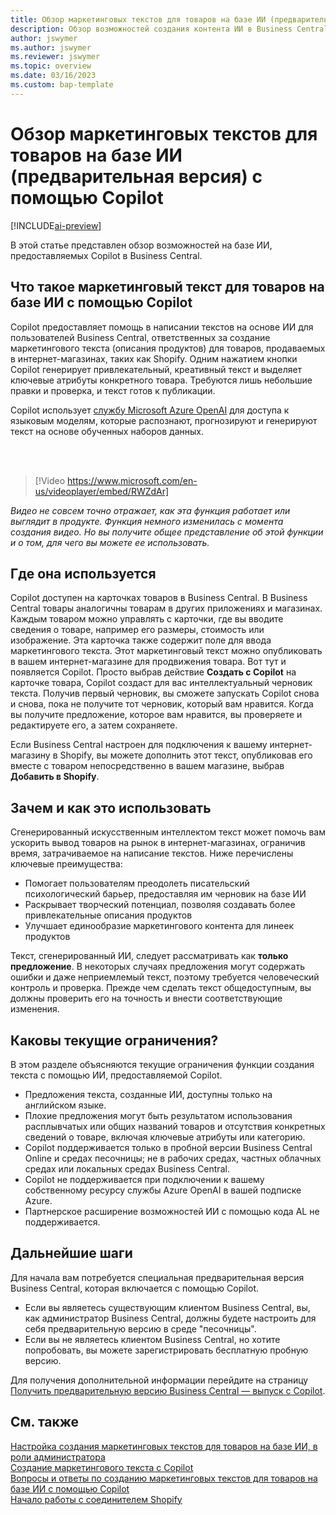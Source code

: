 ```yaml
---
title: Обзор маркетинговых текстов для товаров на базе ИИ (предварительная версия) с помощью Copilot
description: Обзор возможностей создания контента ИИ в Business Central
author: jswymer
ms.author: jswymer
ms.reviewer: jswymer
ms.topic: overview
ms.date: 03/16/2023
ms.custom: bap-template
---
```

# <a name="overview-of-ai-powered-item-marketing-text-preview-with-copilot"></a><a name="overview-of-ai-powered-item-marketing-text-preview-with-copilot"></a><a name="overview-of-ai-powered-item-marketing-text-preview-with-copilot"></a>Обзор маркетинговых текстов для товаров на базе ИИ (предварительная версия) с помощью Copilot

[!INCLUDE[ai-preview](includes/ai-preview.md)]

В этой статье представлен обзор возможностей на базе ИИ, предоставляемых Copilot в Business Central.

## <a name="what-is-ai-powered-item-marketing-text-with-copilot"></a><a name="what-is-ai-powered-item-marketing-text-with-copilot"></a><a name="what-is-ai-powered-item-marketing-text-with-copilot"></a>Что такое маркетинговый текст для товаров на базе ИИ с помощью Copilot

Copilot предоставляет помощь в написании текстов на основе ИИ для пользователей Business Central, ответственных за создание маркетингового текста (описания продуктов) для товаров, продаваемых в интернет-магазинах, таких как Shopify. Одним нажатием кнопки Copilot генерирует привлекательный, креативный текст и выделяет ключевые атрибуты конкретного товара. Требуются лишь небольшие правки и проверка, и текст готов к публикации.

Copilot использует [службу Microsoft Azure OpenAI](/azure/cognitive-services/openai/overview) для доступа к языковым моделям, которые распознают, прогнозируют и генерируют текст на основе обученных наборов данных.

<br><br>  

> [!Video https://www.microsoft.com/en-us/videoplayer/embed/RWZdAr]

*Видео не совсем точно отражает, как эта функция работает или выглядит в продукте. Функция немного изменилась с момента создания видео. Но вы получите общее представление об этой функции и о том, для чего вы можете ее использовать.*
  
## <a name="where-its-used"></a><a name="where-its-used"></a><a name="where-its-used"></a>Где она используется

Copilot доступен на карточках товаров в Business Central. В Business Central товары аналогичны товарам в других приложениях и магазинах. Каждым товаром можно управлять с карточки, где вы вводите сведения о товаре, например его размеры, стоимость или изображение. Эта карточка также содержит поле для ввода маркетингового текста. Этот маркетинговый текст можно опубликовать в вашем интернет-магазине для продвижения товара. Вот тут и появляется Copilot. Просто выбрав действие **Создать с Copilot** на карточке товара, Copilot создаст для вас интеллектуальный черновик текста. Получив первый черновик, вы сможете запускать Copilot снова и снова, пока не получите тот черновик, который вам нравится. Когда вы получите предложение, которое вам нравится, вы проверяете и редактируете его, а затем сохраняете.

Если Business Central настроен для подключения к вашему интернет-магазину в Shopify, вы можете дополнить этот текст, опубликовав его вместе с товаром непосредственно в вашем магазине, выбрав **Добавить в Shopify**.

## <a name="why-and-how-to-use-it"></a><a name="why-and-how-to-use-it"></a><a name="why-and-how-to-use-it"></a>Зачем и как это использовать

Сгенерированный искусственным интеллектом текст может помочь вам ускорить вывод товаров на рынок в интернет-магазинах, ограничив время, затрачиваемое на написание текстов. Ниже перечислены ключевые преимущества:

- Помогает пользователям преодолеть писательский психологический барьер, предоставляя им черновик на базе ИИ
- Раскрывает творческий потенциал, позволяя создавать более привлекательные описания продуктов
- Улучшает единообразие маркетингового контента для линеек продуктов

Текст, сгенерированный ИИ, следует рассматривать как **только предложение**. В некоторых случаях предложения могут содержать ошибки и даже неприемлемый текст, поэтому требуется человеческий контроль и проверка. Прежде чем сделать текст общедоступным, вы должны проверить его на точность и внести соответствующие изменения.

## <a name="current-limitations"></a><a name="current-limitations"></a><a name="current-limitations"></a>Каковы текущие ограничения?

В этом разделе объясняются текущие ограничения функции создания текста с помощью ИИ, предоставляемой Copilot.

- Предложения текста, созданные ИИ, доступны только на английском языке.
- Плохие предложения могут быть результатом использования расплывчатых или общих названий товаров и отсутствия конкретных сведений о товаре, включая ключевые атрибуты или категорию.
- Copilot поддерживается только в пробной версии Business Central Online и средах песочницы; не в рабочих средах, частных облачных средах или локальных средах Business Central.
- Copilot не поддерживается при подключении к вашему собственному ресурсу службы Azure OpenAI в вашей подписке Azure.
- Партнерское расширение возможностей ИИ с помощью кода AL не поддерживается.

## <a name="next-steps"></a><a name="next-steps"></a><a name="next-steps"></a>Дальнейшие шаги

Для начала вам потребуется специальная предварительная версия Business Central, которая включается с помощью Copilot.

- Если вы являетесь существующим клиентом Business Central, вы, как администратор Business Central, должны будете настроить для себя предварительную версию в среде "песочницы".
- Если вы не являетесь клиентом Business Central, но хотите попробовать, вы можете зарегистрировать бесплатную пробную версию.

Для получения дополнительной информации перейдите на страницу [Получить предварительную версию Business Central — выпуск с Copilot](ai-preview-getstarted.md).  

## <a name="see-also"></a><a name="see-also"></a><a name="see-also"></a>См. также

[Настройка создания маркетинговых текстов для товаров на базе ИИ, в роли администратора](enable-ai.md)  
[Создание маркетингового текста с Copilot](item-marketing-text.md)  
[Вопросы и ответы по созданию маркетинговых текстов для товаров на базе ИИ с помощью Copilot](ai-faq.md)  
[Начало работы с соединителем Shopify](shopify/get-started.md)  
